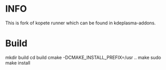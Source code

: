 # INFO
This is fork of kopete runner which can be found in kdeplasma-addons.

# Build
mkdir build
cd build
cmake -DCMAKE_INSTALL_PREFIX=/usr ..
make
sudo make install


